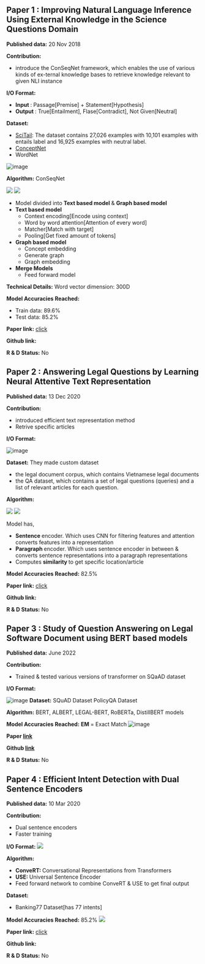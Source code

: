 ## Paper 1 : Improving Natural Language Inference Using External Knowledge in the Science Questions Domain

__Published data:__ 20 Nov 2018

__Contribution:__ 
- introduce the ConSeqNet framework, which enables the use of various kinds of ex-ternal knowledge bases to retrieve knowledge relevant to given NLI instance

__I/O Format:__ 
- <b> Input </b> : Passage[Premise] + Statement[Hypothesis]
- <b> Output </b> : True[Entailment], Flase[Contradict], Not Given[Neutral]

__Dataset:__


- [SciTail](https://allenai.org/data/scitail): The dataset contains 27,026 examples with 10,101 examples with entails label and 16,925 examples with neutral label.
- [ConceptNet](https://zenodo.org/record/1289942/files/conceptnet-distinguishing-attributes-data.zip) 
- WordNet

![image](./images/scitail_dataset.png)

__Algorithm:__ ConSeqNet

![](./images/emon_nli_graph.png)
![](./images/conseqnet_architecture.png)

- Model divided into <b> Text based model </b> & <b> Graph based model </b>
- <b> Text based model </b>
  - Context encoding[Encode using context]
  - Word by word attention[Attention of every word]
  - Matcher[Match with target]
  - Pooling[Get fixed amount of tokens]
- <b> Graph based model </b>
  - Concept embedding
  - Generate graph
  - Graph embedding
- <b> Merge Models </b>
  - Feed forward model

__Technical Details:__
Word vector dimension: 300D

__Model Accuracies Reached:__
- Train data: 89.6%
- Test data: 85.2%

__Paper link:__ [click](https://arxiv.org/abs/1809.05724)

__Github link:__

__R & D Status:__ No


## Paper 2 : Answering Legal Questions by Learning Neural Attentive Text Representation

__Published data:__ 13 Dec 2020

__Contribution:__ 
- introduced efficient text representation method
- Retrive specific articles

__I/O Format:__ 

![image](./images/text_representation_dataset_anno.png)

__Dataset:__
They made custom dataset
- the legal document corpus, which contains Vietnamese legal documents
- the QA dataset, which contains a set of legal questions (queries) and a list of relevant articles for each question.

__Algorithm:__ 

![](./images/text_representation_sentence_encoder.png)
![](./images/text_representation_paragraph_encoder.png)

Model has,
- <b> Sentence </b> encoder. Which uses CNN for filtering features and attention converts features into a representation
- <b> Paragraph </b> encoder. Which uses sentence encoder in between & converts sentence representations into a paragraph representations
- Computes <b> similarity </b> to get specific location/article

__Model Accuracies Reached:__
82.5%

__Paper link:__ [click](https://aclanthology.org/2020.coling-main.86.pdf)

__Github link:__

__R & D Status:__ No


## Paper 3 : Study of Question Answering on Legal Software Document using BERT based models

__Published data:__ June 2022

__Contribution:__ 
- Trained & tested various versions of transformer on SQaAD dataset

__I/O Format:__ 

![image](./images/sample_squad_dataset.jpg)
__Dataset:__
SQuAD Dataset
PolicyQA Dataset

__Algorithm:__ 
BERT, ALBERT, LEGAL-BERT, RoBERTa, DistillBERT models

__Model Accuracies Reached:__
<b> EM </b> = Exact Match
![image](./images/berts_on_squad.png)

__Paper [link](https://openreview.net/pdf?id=Xk5rh9LPvmp)__ 

__Github [link](https://github.com/Fidac/Legal-SE-BERT-Study)__

__R & D Status:__ No


## Paper 4 : Efficient Intent Detection with Dual Sentence Encoders

__Published data:__ 10 Mar 2020

__Contribution:__ 
- Dual sentence encoders
- Faster training

__I/O Format:__ 
![](./images/dual_encoder_intent_io.png)

__Algorithm:__ 
- <b> ConveRT: </b> Conversational Representations from Transformers
- <b> USE: </b> Universal Sentence Encoder
- Feed forward network to combine ConveRT & USE to get final output

__Dataset:__
- Banking77 Dataset[has 77 intents]

__Model Accuracies Reached:__
85.2%
![](./images/dual_encoder_result.png)

__Paper link:__ [click](https://arxiv.org/pdf/2003.04807.pdf)

__Github link:__

__R & D Status:__ No
